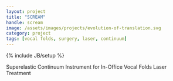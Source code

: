 ```yaml
---
layout: project
title: "SCREAM"
handle: scream
image: /assets/images/projects/evolution-of-translation.svg
category: project
tags: [vocal folds, surgery, laser, continuum]
---
```

{% include JB/setup %}

Superelastic Continuum Instrument for In-Office Vocal Folds Laser Treatment
